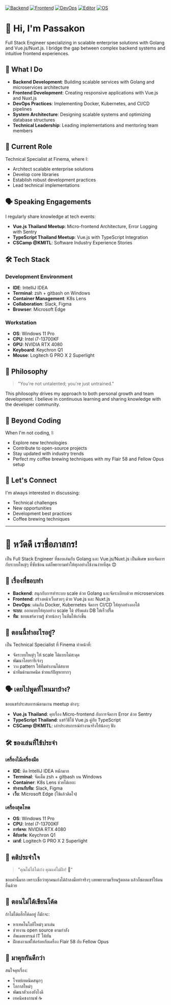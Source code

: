 [![Backend](https://img.shields.io/badge/Backend-Golang-00ADD8?style=flat-square&logo=go&logoColor=white)](#)
[![Frontend](https://img.shields.io/badge/Frontend-Vue.js-4FC08D?style=flat-square&logo=vue.js&logoColor=white)](#)
[![DevOps](https://img.shields.io/badge/DevOps-Kubernetes-326CE5?style=flat-square&logo=kubernetes&logoColor=white)](#)
[![Editor](https://img.shields.io/badge/Editor-IntelliJ_IDEA-000000?style=flat-square&logo=intellij-idea&logoColor=white)](#)
[![OS](https://img.shields.io/badge/OS-Windows_11-0078D4?style=flat-square&logo=windows&logoColor=white)](#)

# 👋 Hi, I'm Passakon

Full Stack Engineer specializing in scalable enterprise solutions with Golang and Vue.js/Nuxt.js. I bridge the gap between complex backend systems and intuitive frontend experiences.

## 🚀 What I Do

- **Backend Development**: Building scalable services with Golang and microservices architecture
- **Frontend Development**: Creating responsive applications with Vue.js and Nuxt.js
- **DevOps Practices**: Implementing Docker, Kubernetes, and CI/CD pipelines
- **System Architecture**: Designing scalable systems and optimizing database structures
- **Technical Leadership**: Leading implementations and mentoring team members

## 🎯 Current Role

Technical Specialist at Finema, where I:
- Architect scalable enterprise solutions
- Develop core libraries
- Establish robust development practices
- Lead technical implementations

## 🗣️ Speaking Engagements

I regularly share knowledge at tech events:
- **Vue.js Thailand Meetup**: Micro-frontend Architecture, Error Logging with Sentry
- **TypeScript Thailand Meetup**: Vue.js with TypeScript Integration
- **CSCamp @KMITL**: Software Industry Experience Stories

## 🛠️ Tech Stack

### Development Environment
- **IDE**: IntelliJ IDEA
- **Terminal**: zsh + gitbash on Windows
- **Container Management**: K8s Lens
- **Collaboration**: Slack, Figma
- **Browser**: Microsoft Edge

### Workstation
- **OS**: Windows 11 Pro
- **CPU**: Intel i7-13700KF
- **GPU**: NVIDIA RTX 4080
- **Keyboard**: Keychron Q1
- **Mouse**: Logitech G PRO X 2 Superlight

## 💭 Philosophy

> "You're not untalented; you're just untrained."

This philosophy drives my approach to both personal growth and team development. I believe in continuous learning and sharing knowledge with the developer community.

## 🌱 Beyond Coding

When I'm not coding, I:
- Explore new technologies
- Contribute to open-source projects
- Stay updated with industry trends
- Perfect my coffee brewing techniques with my Flair 58 and Fellow Opus setup

## 🤝 Let's Connect

I'm always interested in discussing:
- Technical challenges
- New opportunities
- Development best practices
- Coffee brewing techniques

------------------------------------------------------------

# 👋 หวัดดี เราชื่อภาสกร!

เป็น Full Stack Engineer ที่ชอบเล่นกับ Golang และ Vue.js/Nuxt.js เป็นพิเศษ ชอบจัดการกับระบบใหญ่ๆ ที่ซับซ้อน แต่ก็พยายามทำให้ทุกอย่างใช้งานง่ายที่สุด 😊

## 🚀 เรื่องที่ชอบทำ

- **Backend**: สนุกกับการทำระบบ scale ด้วย Golang และจัดระเบียบด้วย microservices
- **Frontend**: สร้างหน้าเว็บสวยๆ ด้วย Vue.js และ Nuxt.js
- **DevOps**: เล่นกับ Docker, Kubernetes จัดการ CI/CD ให้ทุกอย่างออโต้
- **ระบบ**: ออกแบบให้ทุกอย่าง scale ได้ ปรับแต่ง DB ให้เร็วปรื๊ด
- **ทีม**: ชอบแชร์ความรู้ ช่วยน้องๆ ในทีมให้เก่งขึ้น

## 🎯 ตอนนี้ทำอะไรอยู่?

เป็น Technical Specialist ที่ Finema ทำหน้าที่:
- จัดระบบใหญ่ๆ ให้ scale ได้แบบไม่สะดุด
- พัฒนาไลบรารีเจ๋งๆ
- วาง pattern ให้ทีมทำงานได้สบาย
- นำทีมด้านเทคนิค ช่วยแก้ปัญหายากๆ

## 🗣️ เคยไปพูดที่ไหนมาบ้าง?

ชอบแชร์ประสบการณ์ตามงาน meetup ต่างๆ:
- **Vue.js Thailand**: คุยเรื่อง Micro-frontend กับการจัดการ Error ด้วย Sentry
- **TypeScript Thailand**: แชร์วิธีใช้ Vue.js คู่กับ TypeScript
- **CSCamp @KMITL**: เล่าประสบการณ์ทำงานจริงให้น้องๆ ฟัง

## 🛠️ ของเล่นที่ใช้ประจำ

### เครื่องไม้เครื่องมือ
- **IDE**: ติด IntelliJ IDEA หนักมาก
- **Terminal**: จัดเต็ม zsh + gitbash บน Windows
- **Container**: K8s Lens ช่วยได้เยอะ
- **ทำงานกับทีม**: Slack, Figma
- **เว็บ**: Microsoft Edge (ใช้แล้วติดใจ)

### เครื่องสุดโหด
- **OS**: Windows 11 Pro
- **CPU**: Intel i7-13700KF
- **การ์ดจอ**: NVIDIA RTX 4080
- **คีย์บอร์ด**: Keychron Q1
- **เมาส์**: Logitech G PRO X 2 Superlight

## 💭 คติประจำใจ

> "คุณไม่ได้ไม่เก่ง คุณแค่ไม่ฝึก! 💪"

ชอบคำนี้มาก เพราะเชื่อว่าทุกคนเก่งได้ถ้าลงมือทำจริงๆ เลยพยายามเรียนรู้ตลอด แล้วก็ชอบแชร์ให้คนอื่นด้วย

## 🌱 ตอนไม่ได้เขียนโค้ด

ถ้าไม่ได้แฮ็กโค้ดอยู่ ก็มักจะ:
- หาเทคโนโลยีใหม่ๆ มาเล่น
- ช่วยงาน open source ตามกำลัง
- อัพเดทเทรนด์ IT ให้ทัน
- ฝึกชงกาแฟให้อร่อยกับเครื่อง Flair 58 กับ Fellow Opus

## 🤝 มาคุยกันดีกว่า

สนใจคุยเรื่อง:
- โจทย์เทคนิคสนุกๆ
- โอกาสใหม่ๆ
- พัฒนาตัวเองยังไงดี
- เทคนิคชงกาแฟ ☕
